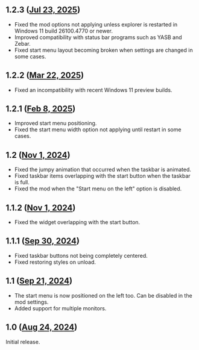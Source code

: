 ## 1.2.3 ([Jul 23, 2025](https://github.com/ramensoftware/windhawk-mods/blob/5c7369abff574388214084b4d8ac46fa78e11279/mods/taskbar-start-button-position.wh.cpp))

* Fixed the mod options not applying unless explorer is restarted in Windows 11 build 26100.4770 or newer.
* Improved compatibility with status bar programs such as YASB and Zebar.
* Fixed start menu layout becoming broken when settings are changed in some cases.

## 1.2.2 ([Mar 22, 2025](https://github.com/ramensoftware/windhawk-mods/blob/c57c0a2cb008722765cf652cd24c207fe8818e82/mods/taskbar-start-button-position.wh.cpp))

* Fixed an incompatibility with recent Windows 11 preview builds.

## 1.2.1 ([Feb 8, 2025](https://github.com/ramensoftware/windhawk-mods/blob/65167d91ff632f8defcde31939d90f391e43c155/mods/taskbar-start-button-position.wh.cpp))

* Improved start menu positioning.
* Fixed the start menu width option not applying until restart in some cases.

## 1.2 ([Nov 1, 2024](https://github.com/ramensoftware/windhawk-mods/blob/f44455ff44bcaa2a31f0d6aca46b8bd22fe2dae1/mods/taskbar-start-button-position.wh.cpp))

* Fixed the jumpy animation that occurred when the taskbar is animated.
* Fixed taskbar items overlapping with the start button when the taskbar is full.
* Fixed the mod when the "Start menu on the left" option is disabled.

## 1.1.2 ([Nov 1, 2024](https://github.com/ramensoftware/windhawk-mods/blob/5b7ec49beb4c159ddfdef8481427a56992c0cb05/mods/taskbar-start-button-position.wh.cpp))

* Fixed the widget overlapping with the start button.

## 1.1.1 ([Sep 30, 2024](https://github.com/ramensoftware/windhawk-mods/blob/d4c63c187231bcd43dc7c476269b6377a89f9827/mods/taskbar-start-button-position.wh.cpp))

* Fixed taskbar buttons not being completely centered.
* Fixed restoring styles on unload.

## 1.1 ([Sep 21, 2024](https://github.com/ramensoftware/windhawk-mods/blob/e522fbec2bacd951c355649004aea1927462851f/mods/taskbar-start-button-position.wh.cpp))

* The start menu is now positioned on the left too. Can be disabled in the mod settings.
* Added support for multiple monitors.

## 1.0 ([Aug 24, 2024](https://github.com/ramensoftware/windhawk-mods/blob/3a19d101477ac04951f6c533f92f137d0fdd048b/mods/taskbar-start-button-position.wh.cpp))

Initial release.
